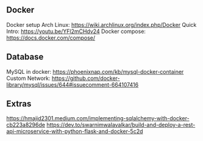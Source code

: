 ## Docker
Docker setup Arch Linux: https://wiki.archlinux.org/index.php/Docker
Quick Intro: https://youtu.be/YFl2mCHdv24
Docker compose: https://docs.docker.com/compose/

## Database
MySQL in docker: https://phoenixnap.com/kb/mysql-docker-container
Custom Network: https://github.com/docker-library/mysql/issues/644#issuecomment-664107416


## Extras
https://hmajid2301.medium.com/implementing-sqlalchemy-with-docker-cb223a8296de
https://dev.to/swarnimwalavalkar/build-and-deploy-a-rest-api-microservice-with-python-flask-and-docker-5c2d

